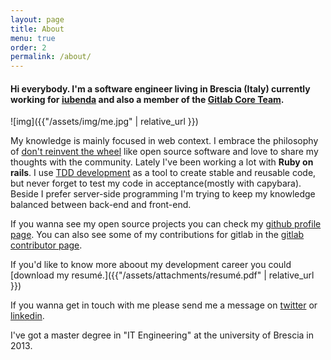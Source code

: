 ```yaml
---
layout: page
title: About
menu: true
order: 2
permalink: /about/
---
```

<h4>
Hi everybody. I'm a software engineer living in Brescia (Italy) currently working for <a href="https://www.iubenda.com/en/" target="blank">iubenda</a> and also a member of the <a href="https://about.gitlab.com/core-team/" target="_blank">Gitlab Core Team</a>.
</h4>
![img]({{"/assets/img/me.jpg" | relative_url }})

My knowledge is mainly focused in web context. I embrace the philosophy of
<a href="http://en.wikipedia.org/wiki/Reinventing_the_wheel" target="blank">don't reinvent the wheel</a>
like open source software and love to share my thoughts with the community.
Lately I've been working a lot with <b>Ruby on rails</b>. I use
<a href="http://en.wikipedia.org/wiki/Test-driven_development" target="blank">TDD development</a> as a tool to
create stable and reusable code, but never forget to test my code in acceptance(mostly with capybara).
Beside I prefer server-side programming I'm trying to keep my knowledge balanced between back-end and front-end.

If you wanna see my open source projects you can check my <a href="https://github.com/intrip" target="blank">github profile page</a>. You can also see some of my contributions for gitlab in the <a href="http://contributors.gitlab.com/contributors/jacopo/commits" target="blank">gitlab contributor page</a>.

If you'd like to know more aboout my development career you could [download my resumé.]({{"/assets/attachments/resumé.pdf" | relative_url }})

If you wanna get in touch with me please send me a message on <a href="https://twitter.com/{{ site.twitter_username }}" title="JacopoBeschi" target="_blank">twitter</a> or <a href="http://www.linkedin.com/in/{{ site.linkedin_username }}" title="jacopobeschi" target="_blank">linkedin</a>.

I've got a master degree in "IT Engineering" at the university of Brescia in 2013.

